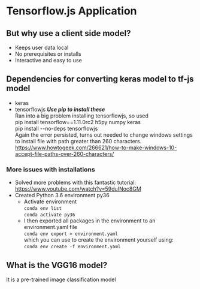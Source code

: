 # Tensorflow.js Application

## But why use a client side model?
* Keeps user data local
* No prerequisites or installs 
* Interactive and easy to use

## Dependencies for converting keras model to tf-js model
* keras
* tensorflowjs
***Use pip to install these***  
Ran into a big problem installing tensorflowjs, so used   
pip install tensorflow==1.11.0rc2 h5py numpy keras  
pip install --no-deps tensorflowjs  
Again the error persisted, turns out needed to change windows settings to install file with path greater than 260 characters.  
https://www.howtogeek.com/266621/how-to-make-windows-10-accept-file-paths-over-260-characters/

### More issues with installations
* Solved more problems with this fantastic tutorial: https://www.youtube.com/watch?v=59duINoc8GM
* Created Python 3.6 environment py36
  * Activate environment  
  `conda env list`  
  `conda activate py36`
  * I then exported all packages in the environment to an environment.yaml file  
  `conda env export > environment.yaml`  
  which you can use to create the environment yourself using:   
  `conda env create -f environment.yaml`
  
## What is the VGG16 model?
It is a pre-trained image classification model

